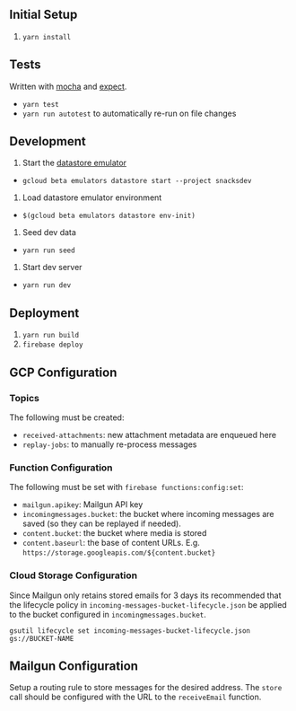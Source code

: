 ## Initial Setup
1. `yarn install`

## Tests
Written with [mocha](https://mochajs.org/) and [expect](https://github.com/mjackson/expect).

* `yarn test`
* `yarn run autotest` to automatically re-run on file changes

## Development
1. Start the [datastore emulator](https://cloud.google.com/datastore/docs/tools/datastore-emulator)
  * `gcloud beta emulators datastore start --project snacksdev`
1. Load datastore emulator environment
  * `$(gcloud beta emulators datastore env-init)`
1. Seed dev data
  * `yarn run seed`
1. Start dev server
  * `yarn run dev`

## Deployment
1. `yarn run build`
1. `firebase deploy`

## GCP Configuration

### Topics
The following must be created:
* `received-attachments`: new attachment metadata are enqueued here
* `replay-jobs`: to manually re-process messages

### Function Configuration
The following must be set with `firebase functions:config:set`:

* `mailgun.apikey`: Mailgun API key
* `incomingmessages.bucket`: the bucket where incoming messages are saved (so they can be replayed if needed).
* `content.bucket`: the bucket where media is stored
* `content.baseurl`: the base of content URLs. E.g. `https://storage.googleapis.com/${content.bucket}`

### Cloud Storage Configuration
Since Mailgun only retains stored emails for 3 days its recommended that the lifecycle policy in `incoming-messages-bucket-lifecycle.json` be applied to the bucket configured in `incomingmessages.bucket`.

```
gsutil lifecycle set incoming-messages-bucket-lifecycle.json gs://BUCKET-NAME
```

## Mailgun Configuration
Setup a routing rule to store messages for the desired address.
The `store` call should be configured with the URL to the `receiveEmail` function.
